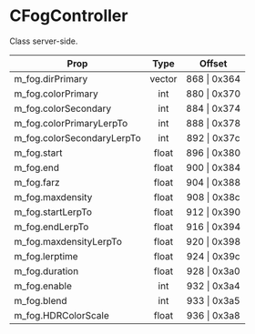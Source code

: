 # CFogController

Class server-side.

|Prop|Type|Offset|
|---|:-:|:-:|
|m_fog.dirPrimary|vector|868 \| 0x364|
|m_fog.colorPrimary|int|880 \| 0x370|
|m_fog.colorSecondary|int|884 \| 0x374|
|m_fog.colorPrimaryLerpTo|int|888 \| 0x378|
|m_fog.colorSecondaryLerpTo|int|892 \| 0x37c|
|m_fog.start|float|896 \| 0x380|
|m_fog.end|float|900 \| 0x384|
|m_fog.farz|float|904 \| 0x388|
|m_fog.maxdensity|float|908 \| 0x38c|
|m_fog.startLerpTo|float|912 \| 0x390|
|m_fog.endLerpTo|float|916 \| 0x394|
|m_fog.maxdensityLerpTo|float|920 \| 0x398|
|m_fog.lerptime|float|924 \| 0x39c|
|m_fog.duration|float|928 \| 0x3a0|
|m_fog.enable|int|932 \| 0x3a4|
|m_fog.blend|int|933 \| 0x3a5|
|m_fog.HDRColorScale|float|936 \| 0x3a8|
